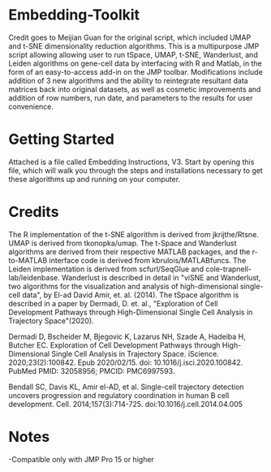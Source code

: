 # Embedding-Toolkit
Credit goes to Meijian Guan for the original script, which included UMAP and t-SNE dimensionality reduction algorithms. This is a multipurpose JMP script allowing allowing user to run tSpace, UMAP, t-SNE, Wanderlust, and Leiden algorithms on gene-cell data by interfacing with R and Matlab, in the form of an easy-to-access add-in on the JMP toolbar. Modifications include addition of 3 new algorithms and the ability to reintegrate resultant data matrices back into original datasets, as well as cosmetic improvements and addition of row numbers, run date, and parameters to the results for user convenience.
# Getting Started
Attached is a file called Embedding Instructions, V3. Start by opening this file, which will walk you through the steps and installations necessary to get these algorithms up and running on your computer.
# Credits
The R implementation of the t-SNE algorithm is derived from jkrijthe/Rtsne. UMAP is derived from tkonopka/umap. The t-Space and Wanderlust algorithms are derived from their respective MATLAB packages, and the r-to-MATLAB interface code is derived from kbrulois/MATLABfuncs. The Leiden implementation is derived from scfurl/SeqGlue and cole-trapnell-lab/leidenbase. Wanderlust is described in detail in "viSNE and Wanderlust, two algorithms for the visualization and analysis of high-dimensional single-cell data", by El-ad David Amir, et. al. (2014). The tSpace algorithm is described in a paper by Dermadi, D. et. al., "Exploration of Cell Development Pathways through High-Dimensional Single Cell Analysis in Trajectory Space"(2020).

Dermadi D, Bscheider M, Bjegovic K, Lazarus NH, Szade A, Hadeiba H, Butcher EC. Exploration of Cell Development Pathways through
  High-Dimensional Single Cell Analysis in Trajectory Space. iScience. 2020;23(2):100842. Epub 2020/02/15. doi:
  10.1016/j.isci.2020.100842. PubMed PMID: 32058956; PMCID: PMC6997593.
   
Bendall SC, Davis KL, Amir el-AD, et al. Single-cell trajectory detection uncovers progression and regulatory coordination in
  human B cell development. Cell. 2014;157(3):714-725. doi:10.1016/j.cell.2014.04.005

# Notes
-Compatible only with JMP Pro 15 or higher
